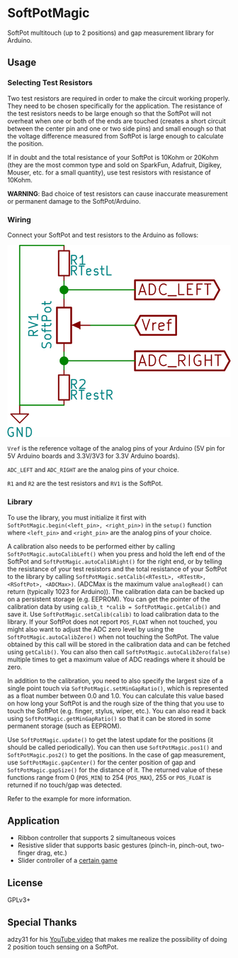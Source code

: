 # SoftPotMagic

SoftPot multitouch (up to 2 positions) and gap measurement library for Arduino.

## Usage

### Selecting Test Resistors

Two test resistors are required in order to make the circuit working properly.
They need to be chosen specifically for the application.
The resistance of the test resistors needs to be large enough
so that the SoftPot will not overheat when one or both of the ends are touched
(creates a short circuit between the center pin and one or two side pins) and
small enough so that the voltage difference measured from SoftPot is large
enough to calculate the position.

If in doubt and the total resistance of your SoftPot is 10Kohm or 20Kohm (they
are the most common type and sold on SparkFun, Adafruit, Digikey, Mouser, etc.
for a small quantity), use test resistors with resistance of 10Kohm.

**WARNING**: Bad choice of test resistors can cause inaccurate measurement or
permanent damage to the SoftPot/Arduino.

### Wiring

Connect your SoftPot and test resistors to the Arduino as follows:

![wiring](./wiring.png)

`Vref` is the reference voltage of the analog pins of your Arduino (5V pin for
5V Arduino boards and 3.3V/3V3 for 3.3V Arduino boards).

`ADC_LEFT` and `ADC_RIGHT` are the analog pins of your choice.

`R1` and `R2` are the test resistors and `RV1` is the SoftPot.

### Library

To use the library, you must initialize it first with
`SoftPotMagic.begin(<left_pin>, <right_pin>)` in the `setup()` function where
`<left_pin>` and `<right_pin>` are the analog pins of your choice.

A calibration also needs to be performed either by calling
`SoftPotMagic.autoCalibLeft()` when you
press and hold the left end of the SoftPot and `SoftPotMagic.autoCalibRight()`
for the right end, or by telling the resistance of your test resistors and the
total resistance of your SoftPot to the library by calling
`SoftPotMagic.setCalib(<RTestL>, <RTestR>, <RSoftPot>, <ADCMax>)`. (ADCMax is
the maximum value `analogRead()` can return (typically 1023 for Arduino)).
The calibration data can be backed up on a persistent storage (e.g. EEPROM).
You can get the pointer of the calibration data by using
`calib_t *calib = SoftPotMagic.getCalib()` and save it. Use
`SoftPotMagic.setCalib(calib)` to load calibration data to the library.
If your SoftPot does not report `POS_FLOAT` when not touched, you might also
want to adjust the ADC zero level by using the `SoftPotMagic.autoCalibZero()`
when not touching the SoftPot. The value obtained by this call will be stored
in the calibration data and can be fetched using `getCalib()`. You can also then
call `SoftPotMagic.autoCalibZero(false)` multiple times to get a maximum value
of ADC readings where it should be zero.

In addition to the calibration, you need to also specify the largest size of a
single point touch via `SoftPotMagic.setMinGapRatio()`, which is represented as
a float number between 0.0 and 1.0. You can calculate this value based on how
long your SoftPot is and the rough size of the thing that you use to touch the
SoftPot (e.g. finger, stylus, wiper, etc.). You can also read it back
using `SoftPotMagic.getMinGapRatio()` so that it can be stored in some permanent
storage (such as EEPROM).

Use `SoftPotMagic.update()` to get the latest update for the positions (it
should be called periodically). You can then use `SoftPotMagic.pos1()` and
`SoftPotMagic.pos2()` to get the positions. In the case of gap
measurement, use `SoftPotMagic.gapCenter()` for the center position of gap and
`SoftPotMagic.gapSize()` for the distance of it.
The returned value of these functions range from 0 (`POS_MIN`) to 254
(`POS_MAX`), 255 or `POS_FLOAT` is returned if no touch/gap was detected.

Refer to the example for more information.

## Application

- Ribbon controller that supports 2 simultaneous voices
- Resistive slider that supports basic gestures (pinch-in, pinch-out, two-finger
  drag, etc.)
- Slider controller of a [certain game][1]

## License

GPLv3+

## Special Thanks

adzy31 for his [YouTube video][2] that makes me realize the possibility of doing
2 position touch sensing on a SoftPot.

[1]: https://en.wikipedia.org/wiki/Hatsune_Miku:_Project_DIVA_Arcade
[2]: https://www.youtube.com/watch?v=thcqCgX51BY
